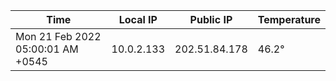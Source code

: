 | Time     | Local IP | Public IP | Temperature |
| ----------- | ----------- | ----------- | ----------- |
| Mon 21 Feb 2022 05:00:01 AM +0545      | 10.0.2.133     | 202.51.84.178  | 46.2° |
